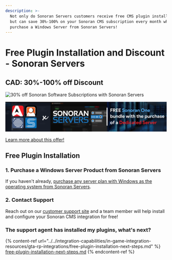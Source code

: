 ```yaml
---
description: >-
  Not only do Sonoran Servers customers receive free CMS plugin installation,
  but can save 30%-100% on your Sonoran CMS subscription every month when you
  purchase a Windows Server from Sonoran Servers!
---
```


# Free Plugin Installation and Discount - Sonoran Servers

## CAD: 30%-100% off Discount

![30% off Sonoran Software Subscriptions with Sonoran Servers](../../.gitbook/assets/banner\_update-1.png)

![Sonoran One - Free with a Dedicated Server](<../../.gitbook/assets/Bannerprojectsenoranone (1).png>)

[Learn more about this offer!](https://info.sonoranservers.com/pricing/promotions-and-discounts/30-off-software)

## Free Plugin Installation

### 1. Purchase a Windows Server Product from Sonoran Servers

If you haven't already, [purchase any server plan with Windows as the operating system from Sonoran Servers](https://info.sonoranservers.com/tutorials/windows-server/purchasing-and-getting-started).

### 2. Contact Support

Reach out on our [customer support site](https://support.sonoransoftware.com) and a team member will help install and configure your Sonoran CMS integration for free!

### The support agent has installed my plugins, what's next?

{% content-ref url="../../integration-capabilities/in-game-integration-resources/gta-rp-integrations/free-plugin-installation-next-steps.md" %}
[free-plugin-installation-next-steps.md](../../integration-capabilities/in-game-integration-resources/gta-rp-integrations/free-plugin-installation-next-steps.md)
{% endcontent-ref %}
